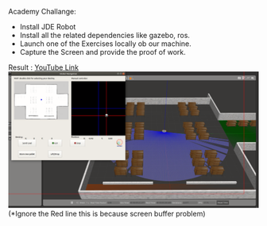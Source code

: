  Academy Challange: 
- Install JDE Robot
- Install all the related dependencies like gazebo, ros.
- Launch one of the Exercises locally ob our machine.
- Capture the Screen and provide the proof of work.

Result : <a href="https://youtu.be/80YIa4Gwtog">YouTube Link</a> <br>
 ![Loading Screenshot](/academyChallange/ss.png)
(*Ignore the Red line this is because screen buffer problem)
